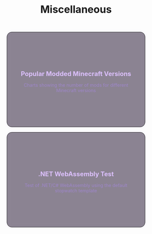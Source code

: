 # Miscellaneous

<style>
h1 {
    text-align: center;
    font-size: 2rem !important;
    margin-bottom: 0.25rem !important;
}

.misc-gallery {
    text-align: center;
    padding: 3rem 2rem;
    color: #c8b7f0;
}

.card-grid {
    display: grid;
    grid-template-columns: repeat(auto-fit, minmax(300px, 1fr));
    gap: 1rem;
    max-width: 900px;
    margin: 0 auto;
}

.misc-card {
    background-color: rgba(26, 10, 40, 0.5);
    border: .1rem solid;
    border-color: var(--md-primary-fg-color);
    border-radius: 1rem;
    padding: 0 1.5rem;
    text-decoration: none;
    transition: all 0.25s ease;
    box-shadow: 0 0 10px rgba(150, 100, 255, 0.1);
    backdrop-filter: blur(8px);
    display: flex;
    flex-direction: column;
    justify-content: center;
    height: 300px;
    transition: all 200ms ease !important;
}
.misc-card:hover {
    background-color: var(--md-primary-fg-color);
    transform: translateY(-4px);
    box-shadow: 0 0 24px rgba(123, 0, 255, 0.5);
    color: #ffffff;
    text-shadow: 0 0 4px #00000050;
}

.misc-card h2 {
    margin-bottom: 0;
    color: #dcc0ffff;
    font-size: 1.25rem;
    font-variation-settings: 'wght' 500;
    transition: all 200ms ease !important;
}
.misc-card:hover h2 {
    color: #ffffff;
    text-shadow: 0 0 4px #00000050;
}

.misc-card p {
    color: #9f86ccff;
    //color: var(--md-primary-fg-color);
    font-size: 0.9rem;
    font-variation-settings: 'wght' 350;
    transition: all 200ms ease !important;
}
.misc-card:hover p {
    color: #ffffff;
    text-shadow: 0 0 4px #00000050;
}
</style>

<div class="misc-gallery">
  <div class="card-grid">
    <a class="misc-card" href="modded-minecraft-versions">
      <h2>Popular Modded Minecraft Versions</h2>
      <p>Charts showing the number of mods for different Minecraft versions</p>
    </a>
    <a class="misc-card" href="dotnet-wasm-test">
      <h2>.NET WebAssembly Test</h2>
      <p>Test of .NET/C# WebAssembly using the default stopwatch template</p>
    </a>
  </div>
</div>